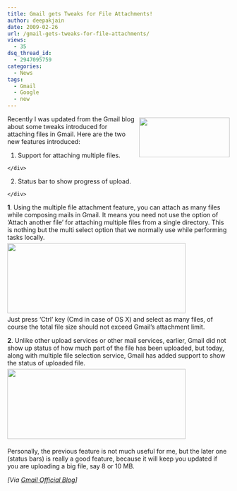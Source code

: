 ```yaml
---
title: Gmail gets Tweaks for File Attachments!
author: deepakjain
date: 2009-02-26
url: /gmail-gets-tweaks-for-file-attachments/
views:
  - 35
dsq_thread_id:
  - 2947095759
categories:
  - News
tags:
  - Gmail
  - Google
  - new
---
```

[<img class="wp-image-52932" style="border-right: 0px;border-top: 0px;margin: 5px 0px 0px 10px;border-left: 0px;border-bottom: 0px" height="90" alt="" src="http://cdn.devilsworkshop.org/files/2009/02/gmaillogo1-thumb2.jpg" width="205" align="right" border="0" />][1]Recently I was updated from the Gmail blog about some tweaks introduced for attaching files in Gmail. Here are the two new features introduced:

  1. <div align="justify">
      Support for attaching multiple files.
    </div>

  2. <div align="justify">
      Status bar to show progress of upload.
    </div>

**1**. Using the multiple file attachment feature, you can attach as many files while composing mails in Gmail. It means you need not use the option of ‘Attach another file’ for attaching multiple files from a single directory. This is nothing but the multi select option that we normally use while performing tasks locally.   
[<img style="border-top-width: 0px;border-left-width: 0px;border-bottom-width: 0px;margin: 5px 0px;border-right-width: 0px" height="159" alt="" src="http://cdn.devilsworkshop.org/files/2009/02/multiselect-thumb.jpg" width="404" border="0" />][2]&#160;   
Just press ‘Ctrl’ key (Cmd in case of OS X) and select as many files, of course the total file size should not exceed Gmail’s attachment limit. 

**2**. Unlike other upload services or other mail services, earlier, Gmail did not show up status of how much part of the file has been uploaded, but today, along with multiple file selection service, Gmail has added support to show the status of uploaded file.   
[<img style="border-right: 0px;border-top: 0px;margin: 5px 0px;border-left: 0px;border-bottom: 0px" height="159" alt="" src="http://cdn.devilsworkshop.org/files/2009/02/progress-bars-thumb.jpg" width="404" border="0" />][3]&#160;

Personally, the previous feature is not much useful for me, but the later one (status bars) is really a good feature, because it will keep you updated if you are uploading a big file, say 8 or 10 MB.

<p align="justify">
  <em>[Via </em><a href="http://gmailblog.blogspot.com/2009/02/updates-to-attachments-multi-select-and.html" onclick="_gaq.push(['_trackEvent', 'outbound-article', 'http://gmailblog.blogspot.com/2009/02/updates-to-attachments-multi-select-and.html', 'Gmail Official Blog']);" ><em>Gmail Official Blog</em></a><em>]</em>
</p>

 [1]: http://cdn.devilsworkshop.org/files/2009/02/gmaillogo13.jpg
 [2]: http://cdn.devilsworkshop.org/files/2009/02/multiselect.jpg
 [3]: http://cdn.devilsworkshop.org/files/2009/02/progress-bars.jpg
